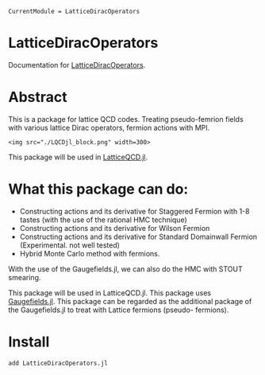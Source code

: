 ```@meta
CurrentModule = LatticeDiracOperators
```

# LatticeDiracOperators

Documentation for [LatticeDiracOperators](https://github.com/akio-tomiya/LatticeDiracOperators.jl).

# Abstract

This is a package for lattice QCD codes.
Treating pseudo-femrion fields with various lattice Dirac operators, fermion actions with MPI.

```@raw html
<img src="./LQCDjl_block.png" width=300>
```

This package will be used in [LatticeQCD.jl](https://github.com/akio-tomiya/LatticeQCD.jl). 

# What this package can do:
- Constructing actions and its derivative for Staggered Fermion with 1-8 tastes (with the use of the rational HMC technique)
- Constructing actions and its derivative for Wilson Fermion
- Constructing actions and its derivative for Standard Domainwall Fermion (Experimental. not well tested)
- Hybrid Monte Carlo method with fermions.

With the use of the Gaugefields.jl, we can also do the HMC with STOUT smearing. 

This package will be used in LatticeQCD.jl. 
This package uses [Gaugefields.jl](https://github.com/akio-tomiya/Gaugefields.jl). 
This package can be regarded as the additional package of the Gaugefields.jl to treat with Lattice fermions (pseudo- fermions). 

# Install

```
add LatticeDiracOperators.jl
```